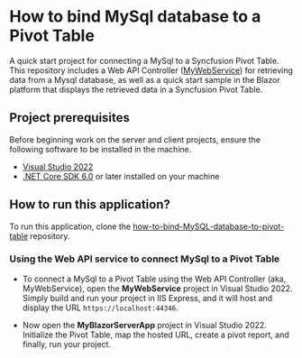 # How to bind MySql database to a Pivot Table 

A quick start project for connecting a MySql to a Syncfusion Pivot Table. This repository includes a Web API Controller ([MyWebService](../MyWebService/)) for retrieving data from a Mysql database, as well as a quick start sample in the Blazor platform that displays the retrieved data in a Syncfusion Pivot Table.

## Project prerequisites

Before beginning work on the server and client projects, ensure the following software to be installed in the machine.

* [Visual Studio 2022](https://visualstudio.microsoft.com/downloads/)
* [.NET Core SDK 6.0](https://dotnet.microsoft.com/en-us/download/dotnet/6.0) or later installed on your machine


## How to run this application?

To run this application, clone the [how-to-bind-MySQL-database-to-pivot-table](https://github.com/SyncfusionExamples/how-to-bind-MongoDB-database-to-pivot-table.git) repository.

### Using the Web API service to connect MySql to a Pivot Table

* To connect a MySql to a Pivot Table using the Web API Controller (aka, MyWebService), open the **MyWebService** project in Visual Studio 2022. Simply build and run your project in IIS Express, and it will host and display the URL `https://localhost:44346`.

* Now open the **MyBlazorServerApp** project in Visual Studio 2022. Initialize the Pivot Table, map the hosted URL, create a pivot report, and finally, run your project.